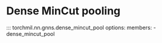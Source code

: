 # Dense MinCut pooling

::: torchmil.nn.gnns.dense_mincut_pool
    options:
        members:
        - dense_mincut_pool
